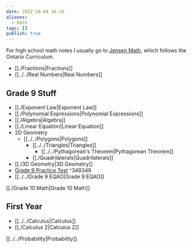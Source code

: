 ```yaml
---
date: 2022-10-04 16:16
aliases:
  - Math
tags: []
publish: true
---
```

For high school math notes I usually go to [Jensen Math](https://www.jensenmath.ca/), which follows the Ontario Curriculum.

- [[./Fractions|Fractions]]
- [[../../Real Numbers|Real Numbers]]

## Grade 9 Stuff
- [[./Exponent Law|Exponent Law]]
- [[./Polynomial Expressions|Polynomial Expressions]]
- [[./Algebra|Algebra]]
- [[./Linear Equation|Linear Equation]]
- 2D Geometry
	- [[../../Polygons|Polygons]]
		- [[../../Triangles|Triangles]]
			- [[../../Pythagorean's Theorem|Pythagorean Theorem]]
		- [[./Quadrilaterals|Quadrilaterals]]
- [[./3D Geometry|3D Geometry]]
- [Grade 9 Practice Test](https://static1.squarespace.com/static/61de416a3e2596709a9237f6/t/65181393ebabbd3914005055/1696076693082/mth1w+Final+Exam+video.pdf) ^348349
- [[../../Grade 9 EQAO|Grade 9 EQAO]]

[[./Grade 10 Math|Grade 10 Math]]

## First Year
- [[../../Calculus|Calculus]]
- [[./Calculus 2|Calculus 2]]

[[../../Probability|Probability]]